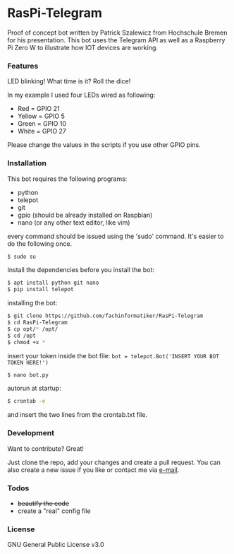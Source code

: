 # RasPi-Telegram

Proof of concept bot written by Patrick Szalewicz from Hochschule Bremen for his presentation. This bot uses the Telegram API as well as a Raspberry Pi Zero W to illustrate how IOT devices are working. 

### Features

LED blinking!
What time is it?
Roll the dice!

In my example I used four LEDs wired as following:

- Red = GPIO 21
- Yellow = GPIO 5
- Green = GPIO 10
- White = GPIO 27

Please change the values in the scripts if you use other GPIO pins.

### Installation

This bot requires the following programs:

- python
- telepot
- git
- gpio (should be already installed on Raspbian)
- nano (or any other text editor, like vim)

every command should be issued using the 'sudo' command.
It's easier to do the following once.

```sh
$ sudo su
```

Install the dependencies before you install the bot:

```sh
$ apt install python git nano
$ pip install telepot
```

installing the bot:

```sh
$ git clone https://github.com/fachinformatiker/RasPi-Telegram
$ cd RasPi-Telegram
$ cp opt/* /opt/
$ cd /opt
$ chmod +x *
```

insert your token inside the bot file:
`bot = telepot.Bot('INSERT YOUR BOT TOKEN HERE!')`

```sh
$ nano bot.py
```

autorun at startup:

```sh
$ crontab -e
```
and insert the two lines from the crontab.txt file.


### Development

Want to contribute? Great!

Just clone the repo, add your changes and create a pull request.
You can also create a new issue if you like or contact me via [e-mail](mailto:github@fachinformatiker.app).

### Todos

 - ~~beautify the code~~
 - create a "real" config file

### License

GNU General Public License v3.0